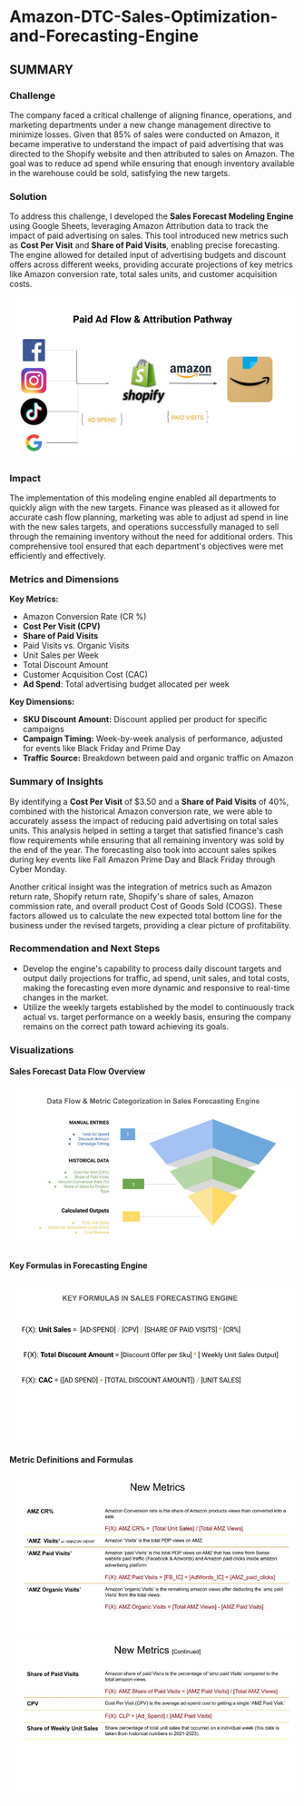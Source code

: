 # Amazon-DTC-Sales-Optimization-and-Forecasting-Engine

## **SUMMARY**

### **Challenge**

The company faced a critical challenge of aligning finance, operations, and marketing departments under a new change management directive to minimize losses. Given that 85% of sales were conducted on Amazon, it became imperative to understand the impact of paid advertising that was directed to the Shopify website and then attributed to sales on Amazon. The goal was to reduce ad spend while ensuring that enough inventory available in the warehouse could be sold, satisfying the new targets.

### **Solution**

To address this challenge, I developed the **Sales Forecast Modeling Engine** using Google Sheets, leveraging Amazon Attribution data to track the impact of paid advertising on sales. This tool introduced new metrics such as **Cost Per Visit** and **Share of Paid Visits**, enabling precise forecasting. The engine allowed for detailed input of advertising budgets and discount offers across different weeks, providing accurate projections of key metrics like Amazon conversion rate, total sales units, and customer acquisition costs.

![Amazon Attribution](https://github.com/analytisor/Amazon-DTC-Sales-Optimization-and-Forecasting-Engine/blob/main/Paid%20Ads%20Flow%20and%20Attribution%20Pathway.jpg)

### **Impact**

The implementation of this modeling engine enabled all departments to quickly align with the new targets. Finance was pleased as it allowed for accurate cash flow planning, marketing was able to adjust ad spend in line with the new sales targets, and operations successfully managed to sell through the remaining inventory without the need for additional orders. This comprehensive tool ensured that each department's objectives were met efficiently and effectively.

### **Metrics and Dimensions**

**Key Metrics:**
- Amazon Conversion Rate (CR %)
- **Cost Per Visit (CPV)**
- **Share of Paid Visits**
- Paid Visits vs. Organic Visits
- Unit Sales per Week
- Total Discount Amount
- Customer Acquisition Cost (CAC)
- **Ad Spend**: Total advertising budget allocated per week

**Key Dimensions:**
- **SKU Discount Amount:** Discount applied per product for specific campaigns
- **Campaign Timing:** Week-by-week analysis of performance, adjusted for events like Black Friday and Prime Day
- **Traffic Source:** Breakdown between paid and organic traffic on Amazon

### **Summary of Insights**

By identifying a **Cost Per Visit** of $3.50 and a **Share of Paid Visits** of 40%, combined with the historical Amazon conversion rate, we were able to accurately assess the impact of reducing paid advertising on total sales units. This analysis helped in setting a target that satisfied finance's cash flow requirements while ensuring that all remaining inventory was sold by the end of the year. The forecasting also took into account sales spikes during key events like Fall Amazon Prime Day and Black Friday through Cyber Monday.

Another critical insight was the integration of metrics such as Amazon return rate, Shopify return rate, Shopify's share of sales, Amazon commission rate, and overall product Cost of Goods Sold (COGS). These factors allowed us to calculate the new expected total bottom line for the business under the revised targets, providing a clear picture of profitability.

### **Recommendation and Next Steps**

- Develop the engine's capability to process daily discount targets and output daily projections for traffic, ad spend, unit sales, and total costs, making the forecasting even more dynamic and responsive to real-time changes in the market.
- Utilize the weekly targets established by the model to continuously track actual vs. target performance on a weekly basis, ensuring the company remains on the correct path toward achieving its goals.

### **Visualizations**

#### **Sales Forecast Data Flow Overview**

![Data Flow Overview](https://github.com/analytisor/Amazon-DTC-Sales-Optimization-and-Forecasting-Engine/blob/main/Data_flow_overview)

#### **Key Formulas in Forecasting Engine**

![Key FormulasUnit Sales and Ad Spend Projections](https://github.com/analytisor/Amazon-DTC-Sales-Optimization-and-Forecasting-Engine/blob/main/key%20formulas%20in%20forecasting%20engine)

#### **Metric Definitions and Formulas**

![Metrics 1](https://github.com/analytisor/Amazon-DTC-Sales-Optimization-and-Forecasting-Engine/blob/main/Modeling%20Engine%20Equation%201.jpg)
![Metrics 2](https://github.com/analytisor/Amazon-DTC-Sales-Optimization-and-Forecasting-Engine/blob/main/Modeling%20Engine%20Equation%202.jpg)


